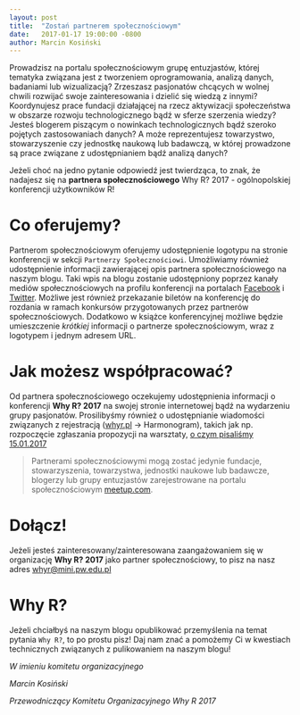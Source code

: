 ```yaml
---
layout: post
title:  "Zostań partnerem społecznościowym"
date:   2017-01-17 19:00:00 -0800
author: Marcin Kosiński
---
```


Prowadzisz na portalu społecznościowym grupę entuzjastów, której tematyka związana jest z tworzeniem oprogramowania, analizą danych, badaniami lub wizualizacją? Zrzeszasz pasjonatów chcących w wolnej chwili rozwijać swoje zainteresowania i dzielić się wiedzą z innymi? Koordynujesz prace fundacji działającej na rzecz aktywizacji społeczeństwa w obszarze rozwoju technologicznego bądź w sferze szerzenia wiedzy? Jesteś blogerem piszącym o nowinkach technologicznych bądź szeroko pojętych zastosowaniach danych? A może reprezentujesz towarzystwo, stowarzyszenie czy jednostkę naukową lub badawczą, w której prowadzone są prace związane z udostępnianiem bądź analizą danych?

Jeżeli choć na jedno pytanie odpowiedź jest twierdząca, to znak, że nadajesz się na **partnera społecznościowego** Why R? 2017 - ogólnopolskiej konferencji użytkowników R!

# Co oferujemy?

Partnerom społecznościowym oferujemy udostępnienie logotypu na stronie konferencji w sekcji `Partnerzy Społecznościowi`. Umożliwiamy również udostępnienie informacji zawierającej opis partnera społecznościowego na naszym blogu. Taki wpis na blogu zostanie udostępniony poprzez kanały mediów społecznościowych na profilu konferencji na portalach [Facebook](https://www.facebook.com/whyRconf) i [Twitter](https://twitter.com/whyRconf). Możliwe jest również przekazanie biletów na konferencję do rozdania w ramach konkursów przygotowanych przez partnerów społecznościowych. Dodatkowo w książce konferencyjnej możliwe będzie umieszczenie *krótkiej* informacji o partnerze społecznościowym, wraz z logotypem i jednym adresem URL.

# Jak możesz współpracować?

Od partnera społecznościowego oczekujemy udostępnienia informacji o konferencji **Why R? 2017** na swojej stronie internetowej bądź na wydarzeniu grupy pasjonatów. Prosilibyśmy również o udostępnianie wiadomości związanych z rejestracją ([whyr.pl](http://whyr.pl/) -> Harmonogram), takich jak np. rozpoczęcie zgłaszania propozycji na warsztaty, [o czym pisaliśmy 15.01.2017](http://whyr.pl/blog/2017/01/15/Warsztaty-ruszamy.html)


> Partnerami społecznościowymi mogą zostać jedynie fundacje, stowarzyszenia, towarzystwa, jednostki naukowe lub badawcze, blogerzy lub grupy entuzjastów zarejestrowane na portalu społecznościowym [meetup.com](https://www.meetup.com/).

# Dołącz!

Jeżeli jesteś zainteresowany/zainteresowana zaangażowaniem się w organizację **Why R? 2017** jako partner społecznościowy, to pisz na nasz adres whyr@mini.pw.edu.pl 


# Why R?

Jeżeli chciałbyś na naszym blogu opublikować przemyślenia na temat pytania `Why R?`, to po prostu pisz! Daj nam znać a pomożemy Ci w kwestiach technicznych związanych z pulikowaniem na naszym blogu!


*W imieniu komitetu organizacyjnego*

*Marcin Kosiński* 

*Przewodniczący Komitetu Organizacyjnego Why R 2017*

